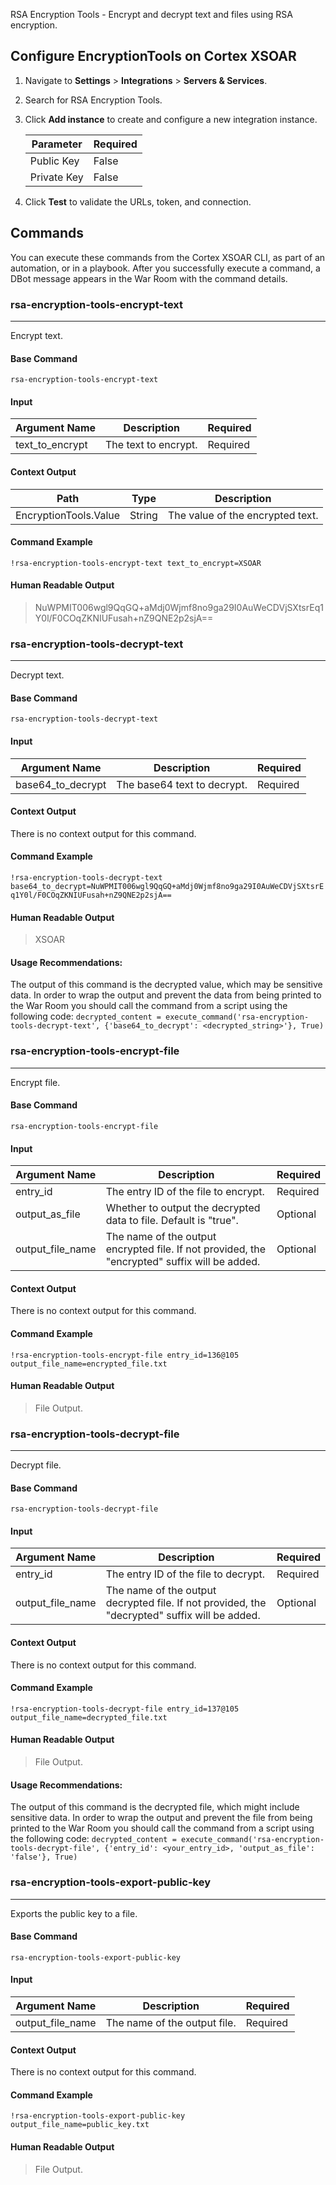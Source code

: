 RSA Encryption Tools - Encrypt and decrypt text and files using RSA encryption.

## Configure EncryptionTools on Cortex XSOAR

1. Navigate to **Settings** > **Integrations** > **Servers & Services**.
2. Search for RSA Encryption Tools.
3. Click **Add instance** to create and configure a new integration instance.

   | **Parameter** | **Required** |
   | ------------- | ------------ |
   | Public Key    | False        |
   | Private Key   | False        |

4. Click **Test** to validate the URLs, token, and connection.

## Commands

You can execute these commands from the Cortex XSOAR CLI, as part of an automation, or in a playbook. After you
successfully execute a command, a DBot message appears in the War Room with the command details.

### rsa-encryption-tools-encrypt-text

***
Encrypt text.

#### Base Command

`rsa-encryption-tools-encrypt-text`

#### Input

| **Argument Name** | **Description**      | **Required** |
| ------ | -------- | ------ |
| text_to_encrypt   | The text to encrypt. | Required     |

#### Context Output

| **Path** | **Type** | **Description** |
| --- | --- | --- |
| EncryptionTools.Value | String | The value of the encrypted text. |

#### Command Example

```!rsa-encryption-tools-encrypt-text text_to_encrypt=XSOAR```

#### Human Readable Output

> NuWPMIT006wgl9QqGQ+aMdj0Wjmf8no9ga29I0AuWeCDVjSXtsrEq1Y0l/F0COqZKNIUFusah+nZ9QNE2p2sjA==

### rsa-encryption-tools-decrypt-text

***
Decrypt text.

#### Base Command

`rsa-encryption-tools-decrypt-text`

#### Input

| **Argument Name** | **Description** | **Required** |
| ---------- | --------- | ------- |
| base64_to_decrypt | The base64 text to decrypt. | Required     |

#### Context Output

There is no context output for this command.

#### Command Example

```!rsa-encryption-tools-decrypt-text base64_to_decrypt=NuWPMIT006wgl9QqGQ+aMdj0Wjmf8no9ga29I0AuWeCDVjSXtsrEq1Y0l/F0COqZKNIUFusah+nZ9QNE2p2sjA==```

#### Human Readable Output

> XSOAR

#### Usage Recommendations:

The output of this command is the decrypted value, which may be sensitive data. In order to wrap the output and prevent
the data from being printed to the War Room you should call the command from a script using the following code:
`decrypted_content = execute_command('rsa-encryption-tools-decrypt-text', {'base64_to_decrypt': <decrypted_string>'}, True)`

### rsa-encryption-tools-encrypt-file

***
Encrypt file.

#### Base Command

`rsa-encryption-tools-encrypt-file`

#### Input

| **Argument Name** | **Description**  | **Required**       |
| ---------- | ---------- | -------- |
| entry_id | The entry ID of the file to encrypt. | Required |
| output_as_file | Whether to output the decrypted data to file. Default is "true". | Optional |
| output_file_name | The name of the output encrypted file. If not provided, the "encrypted" suffix will be added. | Optional |

#### Context Output

There is no context output for this command.

#### Command Example

```!rsa-encryption-tools-encrypt-file entry_id=136@105 output_file_name=encrypted_file.txt```

#### Human Readable Output

> File Output.

### rsa-encryption-tools-decrypt-file

***
Decrypt file.

#### Base Command

`rsa-encryption-tools-decrypt-file`

#### Input

| **Argument Name** | **Description** | **Required** |
| ---------- | ----------- | -------- |
| entry_id | The entry ID of the file to decrypt. | Required |
| output_file_name | The name of the output decrypted file. If not provided, the "decrypted" suffix will be added. | Optional |

#### Context Output

There is no context output for this command.

#### Command Example

```!rsa-encryption-tools-decrypt-file entry_id=137@105 output_file_name=decrypted_file.txt```

#### Human Readable Output

> File Output.

#### Usage Recommendations:

The output of this command is the decrypted file, which might include sensitive data. In order to wrap the output and
prevent the file from being printed to the War Room you should call the command from a script using the following code:
`decrypted_content = execute_command('rsa-encryption-tools-decrypt-file', {'entry_id': <your_entry_id>, 'output_as_file': 'false'}, True)`

### rsa-encryption-tools-export-public-key

***
Exports the public key to a file.

#### Base Command

`rsa-encryption-tools-export-public-key`

#### Input

| **Argument Name** | **Description** | **Required** |
| ------- | ---------- | ------------ |
| output_file_name | The name of the output file. | Required |

#### Context Output

There is no context output for this command.

#### Command Example

```!rsa-encryption-tools-export-public-key output_file_name=public_key.txt```

#### Human Readable Output

> File Output.
